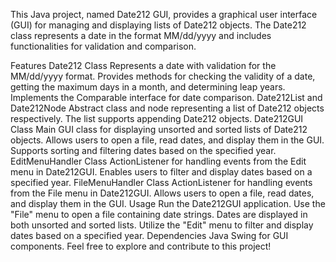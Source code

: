 This Java project, named Date212 GUI, provides a graphical user interface (GUI) for managing and displaying lists of Date212 objects. The Date212 class represents a date in the format MM/dd/yyyy and includes functionalities for validation and comparison.

Features
Date212 Class
Represents a date with validation for the MM/dd/yyyy format.
Provides methods for checking the validity of a date, getting the maximum days in a month, and determining leap years.
Implements the Comparable interface for date comparison.
Date212List and Date212Node
Abstract class and node representing a list of Date212 objects respectively.
The list supports appending Date212 objects.
Date212GUI Class
Main GUI class for displaying unsorted and sorted lists of Date212 objects.
Allows users to open a file, read dates, and display them in the GUI.
Supports sorting and filtering dates based on the specified year.
EditMenuHandler Class
ActionListener for handling events from the Edit menu in Date212GUI.
Enables users to filter and display dates based on a specified year.
FileMenuHandler Class
ActionListener for handling events from the File menu in Date212GUI.
Allows users to open a file, read dates, and display them in the GUI.
Usage
Run the Date212GUI application.
Use the "File" menu to open a file containing date strings.
Dates are displayed in both unsorted and sorted lists.
Utilize the "Edit" menu to filter and display dates based on a specified year.
Dependencies
Java Swing for GUI components.
Feel free to explore and contribute to this project! 
